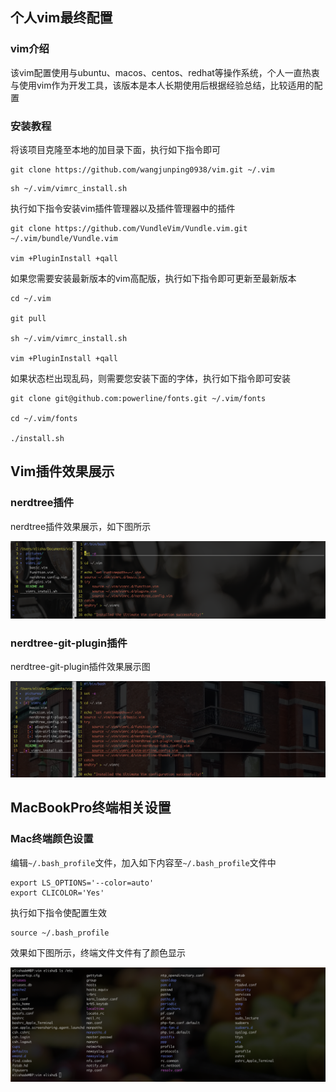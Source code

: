 ## 个人vim最终配置


### vim介绍

该vim配置使用与ubuntu、macos、centos、redhat等操作系统，个人一直热衷与使用vim作为开发工具，该版本是本人长期使用后根据经验总结，比较适用的配置


### 安装教程

将该项目克隆至本地的加目录下面，执行如下指令即可

```
git clone https://github.com/wangjunping0938/vim.git ~/.vim
```

```
sh ~/.vim/vimrc_install.sh
```

执行如下指令安装vim插件管理器以及插件管理器中的插件

```
git clone https://github.com/VundleVim/Vundle.vim.git ~/.vim/bundle/Vundle.vim

vim +PluginInstall +qall
```

如果您需要安装最新版本的vim高配版，执行如下指令即可更新至最新版本

```
cd ~/.vim

git pull

sh ~/.vim/vimrc_install.sh

vim +PluginInstall +qall
```

如果状态栏出现乱码，则需要您安装下面的字体，执行如下指令即可安装

```
git clone git@github.com:powerline/fonts.git ~/.vim/fonts

cd ~/.vim/fonts

./install.sh
```



## Vim插件效果展示


### nerdtree插件

nerdtree插件效果展示，如下图所示

![](/pictures/nerdtree_show.png)

### nerdtree-git-plugin插件

nerdtree-git-plugin插件效果展示图

![](/pictures/nerdtree-git-plugin.png)



## MacBookPro终端相关设置

### Mac终端颜色设置

编辑`~/.bash_profile`文件，加入如下内容至`~/.bash_profile`文件中

```
export LS_OPTIONS='--color=auto'
export CLICOLOR='Yes'
```

执行如下指令使配置生效

```
source ~/.bash_profile
```

效果如下图所示，终端文件文件有了颜色显示

![](/pictures/item2_colors.png)

